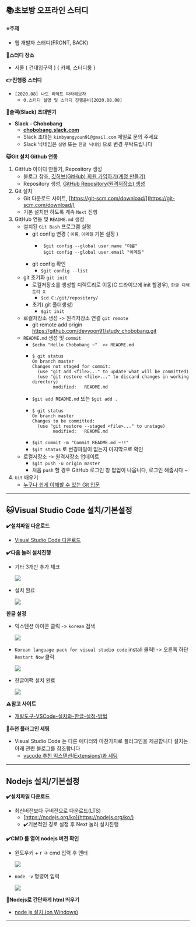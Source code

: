 **📚초보방 오프라인 스터디**
--

**⭐️주제**
- 웹 개발자 스터디(FRONT, BACK)

**🏫스터디 장소**
- 서울 ( 건대입구역 ) { 카페, 스터디룸 }

**👉진행중 스터디**
- `[2020.08] 나도 리엑트 따라해보자`
  - `0.스터디 설명 및 스터디 진행준비[2020.08.08]` 

**📢슬랙(Slack) 초대받기**
- **Slack - Chobobang**
  - **[chobobang.slack.com](https://chobobang.slack.com/)**
  - Slack 초대는 `kimbyungyoun91@gmail.com` 메일로 문의 주세요 
  - Slack 닉네임은 `실명` 또는 `한글 닉네임` 으로 변경 부탁드립니다 

**🐱Git 설치 Github 연동** 
1. GitHub 아이디 만들기, Repository 생성   
   - 블로그 참조, [깃허브(GitHub) 회원 가입하기(계정 만들기)](https://goddaehee.tistory.com/218) 
   - Repository 생성, [GitHub Repository(원격저장소) 생성](https://goddaehee.tistory.com/221)         
2. Git 설치   
   - Git 다운로드 사이트, [https://git-scm.com/download/](https://git-scm.com/download/)   
   - 기본 설치만 하도록 계속 `Next` 진행   
3. GitHub 연동 및 `README.md` 생성
   - 설치된 `Git Bash` 프로그램 실행    
      - git config 변경 ( `이름`, `이메일` 기본 설정 )   
        - ```
           $git config --global user.name "이름"   
           $git config --global user.email "이메일"   
          ```
      - git config 확인 
        - ```$git config --list``` 
   - git 초기화 `git init`
      - 로컬저장소를 생성할 디렉토리로 이동(C 드라이브에 init 할경우), `한글 디렉토리 X`
        - `$cd C:/git/repository/`
      - 초기(.git 폴더생성)
        - `$git init`
   - 로컬저장소 생성 -> 원격저장소 연결 `git remote`
      - git remote add origin https://github.com/devyoon91/study_chobobang.git
   - `README.md` 생성 및 `commit` 
      - `$echo "Hello Chobobang ~"  >> README.md`
      - ```
        $ git status
        On branch master
        Changes not staged for commit:
          (use "git add <file>..." to update what will be committed)
          (use "git restore <file>..." to discard changes in working directory)
                modified:   README.md
        ```
      - `$git add README.md` 또는 `$git add .`
      - ```
        $ git status
        On branch master
        Changes to be committed:
          (use "git restore --staged <file>..." to unstage)
                modified:   README.md
        ```
      - `$git commit -m "Commit README.md ~!!"`
      - `$git status` 로 변경파일이 없는지 마지막으로 확인
   - 로컬저장소 -> 원격저장소 업데이트 
      - `$git push -u origin master`
      - 처음 `push` 할 경우 GitHub 로그인 창 팝업이 나옵니다, 로그인 해줍시다 ~
4. `Git` 배우기
    - [누구나 쉽게 이해할 수 있는 Git 입문](https://backlog.com/git-tutorial/kr/) 
***

**🐱Visual Studio Code 설치/기본설정**
--

**✔️설치파일 다운로드**
  - [Visual Studio Code 다운로드](https://code.visualstudio.com/)

**✔️다음 눌러 설치진행**
  - 기타 3개만 추가 체크   
   
    ![](https://i.ibb.co/r70vNLm/2020-08-02-163401.png)
  
  - 설치 완료    
    
    ![](https://i.ibb.co/zszcZhm/image.png)
  
**한글 설정**
  - 익스텐션 아이콘 클릭 -> `korean` 검색   
  
    ![](https://i.ibb.co/2S9wK70/image.png)
  
  - `Korean language pack for visual studio code` install 클릭! -> 오른쪽 하단 `Restart Now` 클릭   
  
    ![](https://i.ibb.co/DpJFgS6/image.png)
    
  - 한글어팩 설치 완료

    ![](https://i.ibb.co/SNC9vKM/image.png)
 
**⚠️참고 사이트**
  - [개발도구-VSCode-설치와-한글-설정-방법](https://yjshin.tistory.com/entry/%EA%B0%9C%EB%B0%9C%EB%8F%84%EA%B5%AC-VSCode-%EC%84%A4%EC%B9%98%EC%99%80-%ED%95%9C%EA%B8%80-%EC%84%A4%EC%A0%95-%EB%B0%A9%EB%B2%95)

**🍯추천 플러그인 세팅**
  - Visual Studio Code 는 다른 에디터와 마찬가지로 플러그인을 제공합니다 설치는 아래 관련 블로그를 참조합니다
    - [vscode 추천 익스텐션(Extensions)과 세팅](https://caesiumy.github.io/2019/04/02/vscode-recommended-extensions/) 
***

**Nodejs 설치/기본설정**
--

**✔️설치파일 다운로드**
  - 최신버전보다 구버전으로 다운로드(LTS)
    - [https://nodejs.org/ko](https://nodejs.org/ko/) 
    - ✔️기본적인 경로 설정 후 Next 눌러 설치진행

**✔️CMD 를 열어 nodejs 버전 확인**
  - 윈도우키 + r -> cmd 입력 후 엔터
  
    ![](https://i.ibb.co/DCKNPJF/image.png)
  
  - `node -v` 명령어 입력
  
    ![](https://i.ibb.co/82WHXDm/image.png)

**🐤Nodejs로 간단하게 html 띄우기**
  - [node js 설치 (on Windows)](https://dejavuqa.tistory.com/378)

***
